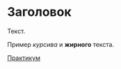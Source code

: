 # Заголовок

Текст. <br>

Пример _курсива_ и **жирного** текста.

[Практикум](https://practicum.yandex.ru/)